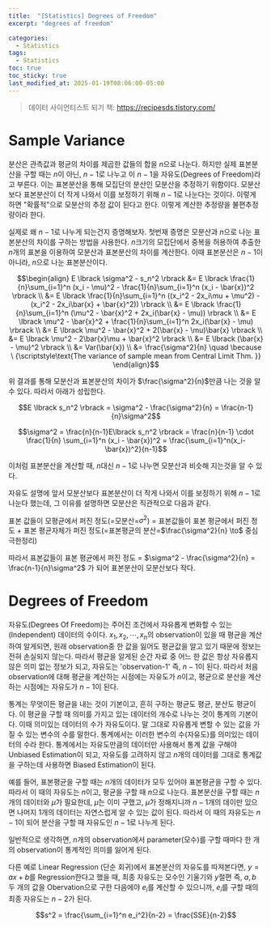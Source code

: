 ```yaml
---
title:  "[Statistics] Degrees of Freedom"
excerpt: "degrees of freedom"

categories:
  - Statistics
tags:
  - Statistics
toc: true
toc_sticky: true
last_modified_at: 2025-01-19T08:06:00-05:00
---
```


> 데이터 사이언티스트 되기 책: https://recipesds.tistory.com/

# Sample Variance

분산은 관측값과 평균의 차이를 제곱한 값들의 합을 $n$으로 나눈다. 하지만 실제 표본분산을 구할 때는 $n$이 아닌, $n-1$로 나누고 이 $n-1$을 자유도(Degrees of Freedom)라고 부른다. 이는 표본분산을 통해 모집단의 분산인 모분산을 추정하기 위함이다. 모분산보다 표본분산이 더 작게 나와서 이를 보정하기 위해 $n-1$로 나눈다는 것이다. 이렇게 하면 "확률적"으로 모분산의 추정 값이 된다고 한다. 이렇게 계산한 추정량을 불편추정량이라 한다. 

실제로 왜 $n-1$로 나누게 되는건지 증명해보자. 첫번재 증명은 모분산과 $n$으로 나눈 표본분산의 차이를 구하는 방법을 사용한다. 
$n$크기의 모집단에서 중복을 허용하여 추출한 $n$개의 표본을 이용하여 모분산과 표본분산의 차이를 계산한다. 이때 표본분산은 $n-1$이 아니라, $n$으로 나눈 표본분산이다. 

$$\begin{align}
E \lbrack \sigma^2 - s_n^2 \rbrack &= E \lbrack \frac{1}{n}\sum_{i=1}^n (x_i - \mu)^2 - \frac{1}{n}\sum_{i=1}^n (x_i - \bar{x})^2 \rbrack \\ 
&= E \lbrack \frac{1}{n}\sum_{i=1}^n ((x_i^2 - 2x_i\mu + \mu^2) - (x_i^2 - 2x_i\bar{x} + \bar{x}^2)) \rbrack \\ 
&= E \lbrack \frac{1}{n}\sum_{i=1}^n (\mu^2 - \bar{x}^2 + 2x_i(\bar{x} - \mu)) \rbrack \\ 
&= E \lbrack \mu^2 - \bar{x}^2 + \frac{1}{n}\sum_{i=1}^n 2x_i(\bar{x} - \mu) \rbrack \\  
&= E \lbrack \mu^2 - \bar{x}^2 + 2(\bar{x} - \mu)\bar{x} \rbrack \\ 
&= E \lbrack \mu^2 - 2\bar{x}\mu + \bar{x}^2 \rbrack \\  
&= E \lbrack (\bar{x} - \mu)^2 \rbrack \\  
&= Var(\bar{x}) \\  
&= \frac{\sigma^2}{n} \quad \because \ {\scriptstyle\text{The variance of sample mean from Central Limit Thm.
}}
\end{align}$$

위 결과를 통해 모분산과 표본분산의 차이가 $\frac{\sigma^2}{n}$만큼 나는 것을 알 수 있다. 따라서 아래가 성립한다. 

$$E \lbrack s_n^2 \rbrack = \sigma^2 - \frac{\sigma^2}{n} = \frac{n-1}{n}\sigma^2$$  

$$\sigma^2 = \frac{n}{n-1}E\lbrack s_n^2 \rbrack = \frac{n}{n-1} \cdot \frac{1}{n} \sum_{i=1}^n (x_i - \bar{x})^2 = \frac{\sum_{i=1}^n(x_i-\bar{x})^2}{n-1}$$

이처럼 표본분산을 계산할 때, $n$대신 $n-1$로 나누면 모분산과 비슷해 지는것을 알 수 있다. 

자유도 설명에 앞서 모분산보다 표본분산이 더 작게 나와서 이를 보정하기 위해 $n-1$로 나눈다 했는데, 그 이유를 설명하면 모분산은 직관적으로 다음과 같다. 

표본 값들이 모평균에서 퍼진 정도(=모분산=$\sigma^2$) = 표본값들이 표본 평균에서 퍼진 정도 + 표본 평균자체가 퍼진 정도(=표본평균의 분산=$\frac{\sigma^2}{n} \to$ 중심극한정리)

따라서 표본값들이 표본 평균에서 퍼진 정도 = $\sigma^2 - \frac{\sigma^2}{n} = \frac{n-1}{n}\sigma^2$ 가 되어 표본분산이 모분산보다 작다. 


# Degrees of Freedom

자유도(Degrees Of Freedom)는 주어진 조건에서 자유롭게 변화할 수 있는(Independent) 데이터의 수이다. 
$x_1, x_2, \cdots, x_n$의 observation이 있을 때 평균을 계산하여 알게되면, 원래 observation중 한 값을 잃어도 평균값을 알고 있기 때문에 정보는 전혀 손실되지 않는다. 따라서 평균을 알게된 순간 자료 중 어느 한 값은 항상 자유롭지 않은 의미 없는 정보가 되고, 자유도는 'observation-1' 즉, $n-1$이 된다. 따라서 처음 observation에 대해 평균을 계산하는 시점에는 자유도가 $n$이고, 평균으로 분산을 계산하는 시점에는 자유도가 $n-1$이 된다. 

통계는 무엇이든 평균을 내는 것이 기본이고, 흔히 구하는 평균도 평균, 분산도 평균이다. 이 평균을 구할 때 의미를 가지고 있는 데이터의 개수로 나누는 것이 통계의 기본이다. 이때 의미있는 데이터의 수가 자유도이다. 말 그대로 자유롭게 변할 수 있는 값을 가질 수 있는 변수의 수를 말한다. 통계에서는 이러한 변수의 수(자유도)를 의미있는 데이터의 수라 한다. 통계에서는 자유도만큼의 데이터만 사용해서 통계 값을 구해야 Unbiased Estimation이 되고, 자유도를 고려하지 않고 $n$개의 데이터를 그대로 통계값을 구하는데 사용하면 Biased Estimation이 된다.

예를 들어, 표본평균을 구할 때는 $n$개의 데이터가 모두 있어야 표본평균을 구할 수 있다. 따라서 이 때의 자유도는 $n$이고, 평균을 구할 때 $n$으로 나눈다. 표본분산을 구할 때는 $n$개의 데이터와 $\hat{\mu}$가 필요한데, $\hat{\mu}$는 이미 구했고, $\hat{\mu}$가 정해지니까 $n-1$개의 데이만 있으면 나머지 1개의 데이터는 자연스럽게 알 수 있는 값이 된다. 따라서 이 때의 자유도는 $n-1$이 되어 분산을 구할 때 자유도인 $n-1$로 나누게 된다. 

일반적으로 생각하면, $n$개의 observation에서 parameter(모수)를 구할 때마다 한 개의 observation이 통계적인 의미를 잃어게 된다. 

다른 예로 Linear Regression (단순 회귀)에서 표본분산의 자유도를 따져본다면, $y=ax+b$를 Regression한다고 했을 때, 최종 자유도는 모수인 기울기와 $y$절편 즉, $a, b$ 두 개의 값을 Obervation으로 구한 다음에야 $e_i$를 계산할 수 있으니까, $e_i$를 구할 때의 최종 자유도는 $n-2$가 된다. 

$$s^2 = \frac{\sum_{i=1}^n e_i^2}{n-2} = \frac{SSE}{n-2}$$



















